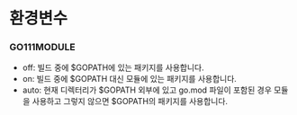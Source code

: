 # 환경변수
### GO111MODULE 
* off:  빌드 중에 $GOPATH에 있는 패키지를 사용합니다.
* on:  빌드 중에 $GOPATH 대신 모듈에 있는 패키지를 사용합니다.
* auto:  현재 디렉터리가 $GOPATH 외부에 있고 go.mod 파일이 포함된 경우 모듈을 사용하고 그렇지 않으면 $GOPATH의 패키지를 사용합니다.
### 
